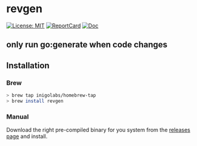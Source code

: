 # revgen

[![License: MIT](https://img.shields.io/badge/License-MIT-yellow.svg)](https://opensource.org/licenses/MIT)
[![ReportCard](https://goreportcard.com/badge/github.com/ejoffe/spr)](https://goreportcard.com/report/github.com/ejoffe/spr)
[![Doc](https://godoc.org/github.com/ejoffe/spr?status.svg)](https://godoc.org/github.com/ejoffe/spr)

## only run go:generate when code changes

Installation
------------

### Brew
```bash
> brew tap inigolabs/homebrew-tap
> brew install revgen
```

### Manual
Download the right pre-compiled binary for you system from the [releases page](https://github.com/inigolabs/revgen/releases) and install.

